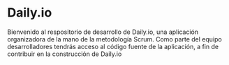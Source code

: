 # Daily.io
Bienvenido al respositorio de desarrollo de Daily.io, una aplicación organizadora de la mano de la metodología Scrum. Como parte del equipo desarrolladores tendrás acceso al código fuente de la aplicación, a fin de contribuir en la construcción de Daily.io
